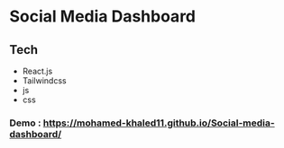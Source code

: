 # Social Media Dashboard

## Tech
- React.js
- Tailwindcss
- js
- css

### Demo : https://mohamed-khaled11.github.io/Social-media-dashboard/
